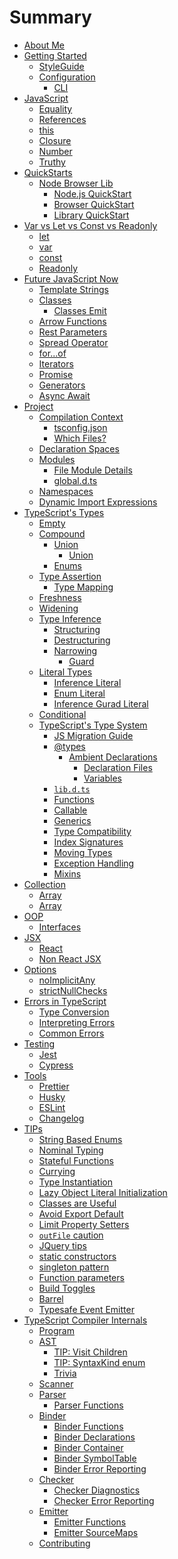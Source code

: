 # Summary

* [About Me](AboutMe.md) <!--completed-->
* [Getting Started](TypeScript.md) <!--completed-->
  * [StyleGuide](styleguide/styleguide.md)
  * [Configuration](configuration/configuration.md) <!--completed-->
    * [CLI](configuration/cli.md) <!--completed-->
* [JavaScript](javascript/recap.md)
  * [Equality](javascript/equality_condition.md) <!--completed-->
  * [References](javascript/references.md) <!--completed-->
  * [this](javascript/this.md) <!--completed-->
  * [Closure](javascript/closure.md) <!--completed-->
  * [Number](javascript/number.md) <!--completed-->
  * [Truthy](javascript/truthy.md) <!--completed-->
* [QuickStarts](quick/quick.md)  <!--completed-->
  * [Node Browser Lib](quick/quick.md)  <!--completed-->
    * [Node.js QuickStart](quick/nodejs.md)  <!--completed-->
    * [Browser QuickStart](quick/browser.md)  <!--completed-->
    * [Library QuickStart](quick/library.md)  <!--completed-->  
* [Var vs Let vs Const vs Readonly](defination/defination.md) <!--completed-->
  * [let](defination/let.md) <!--completed-->
  * [var](defination/var.md) <!--completed-->
  * [const](defination/const.md)   <!--completed-->
  * [Readonly](types/readonly.md)   <!--completed-->
* [Future JavaScript Now](future-javascript.md) 
  * [Template Strings](types/string/template-strings.md)  <!--completed-->  
  * [Classes](classes.md)
    * [Classes Emit](classes-emit.md)
  * [Arrow Functions](arrow-functions.md)
  * [Rest Parameters](rest-parameters.md)
  * [Spread Operator](spread-operator.md)
  * [for...of](for...of.md)
  * [Iterators](iterators.md)
  * [Promise](promise.md)
  * [Generators](generators.md)
  * [Async Await](async-await.md)
* [Project](project/project.md)
  * [Compilation Context](project/compilation-context.md)
    * [tsconfig.json](project/tsconfig.md) <!--completed--> 
    * [Which Files?](project/files.md)
  * [Declaration Spaces](project/declarationspaces.md)
  * [Modules](project/modules.md)
    * [File Module Details](project/external-modules.md)
    * [global.d.ts](project/globals.md)
  * [Namespaces](project/namespaces.md)
  * [Dynamic Import Expressions](project/dynamic-import-expressions.md)
* [TypeScript's Types](types/types.md) <!--completed-->
  * [Empty](types/empty.md) <!--completed-->
  * [Compound](types/compound/compound.md)  <!--completed-->
    * [Union](types/compound/union/union.md) <!--completed-->
      * [Union](types/compound/union/discriminated-unions.md) <!--completed-->
    * [Enums](types/compound/enum/enum.md)  <!--completed-->
  * [Type Assertion](types/type-assertion.md)<!--completed-->
    * [Type Mapping](types/mapping.md)  <!--completed-->  
  * [Freshness](types/freshness.md)  <!--completed-->  
  * [Widening](types/widening.md)  <!--completed-->  
  * [Type Inference](types/type-inference.md)
    * [Structuring](types/structural.md) <!--completed-->
    * [Destructuring](types/destructuring.md) <!--completed-->
    * [Narrowing](types/narrowing/narrowing.md)   <!--completed-->    
      * [Guard](types/narrowing/guard.md)   <!--completed-->    
  * [Literal Types](types/literal/literal-types.md)<!--completed-->
    * [Inference Literal](types/inference-literal-types.md)   <!--completed-->
    * [Enum Literal](types/enum-literal-type.md)   <!--completed-->    
    * [Inference Gurad Literal](types/inference-literal-gurad-type.md)   <!--completed-->
  * [Conditional](types/conditional/conditional.md) <!--completed-->    
  * [TypeScript's Type System](types/type-system.md)
    * [JS Migration Guide](types/migrating.md)
    * [@types](types/module/@types.md) <!--completed--> 
      * [Ambient Declarations](types/module/ambient/intro.md)<!--completed-->
        * [Declaration Files](types/module/ambient/d.ts.md)<!--completed-->
        * [Variables](types/module/ambient/variables.md)    <!--completed-->
    * [`lib.d.ts`](types/lib.d.ts.md)
    * [Functions](types/functions.md)
    * [Callable](types/callable.md)    
    * [Generics](types/generics.md)    
    * [Type Compatibility](types/type-compatibility.md)  
    * [Index Signatures](types/system/index-signatures.md)
    * [Moving Types](types/moving-types.md)
    * [Exception Handling](types/exceptions.md)
    * [Mixins](types/mixins.md)
* [Collection](collection/collection.md)
  * [Array](collection/array.md)    
  * [Array](collection/map.md)        
* [OOP](oop/oop.md)  
  * [Interfaces](oop/interfaces.md)  
* [JSX](jsx/tsx.md)
  * [React](jsx/react.md)
  * [Non React JSX](jsx/others.md)
* [Options](options/intro.md)
  * [noImplicitAny](options/noImplicitAny.md)
  * [strictNullChecks](options/strictNullChecks.md)
* [Errors in TypeScript](errors/main.md)
  * [Type Conversion](types/conversion.md)  <!--completed-->  
  * [Interpreting Errors](errors/interpreting-errors.md)  
  * [Common Errors](errors/common-errors.md)
* [Testing](testing/intro.md)
  * [Jest](testing/jest.md)
  * [Cypress](testing/cypress.md)
* [Tools](tools/intro.md)
  * [Prettier](tools/prettier.md)
  * [Husky](tools/husky.md)
  * [ESLint](tools/eslint.md)
  * [Changelog](tools/changelog.md)
* [TIPs](tips/main.md)
  * [String Based Enums](tips/stringEnums.md)
  * [Nominal Typing](tips/nominalTyping.md)
  * [Stateful Functions](tips/statefulFunctions.md)
  * [Currying](tips/currying.md)
  * [Type Instantiation](tips/typeInstantiation.md)
  * [Lazy Object Literal Initialization](tips/lazyObjectLiteralInitialization.md)
  * [Classes are Useful](tips/classesAreUseful.md)
  * [Avoid Export Default](tips/defaultIsBad.md)
  * [Limit Property Setters](tips/propertySetters.md)
  * [`outFile` caution](tips/outFile.md)
  * [JQuery tips](tips/jquery.md)
  * [static constructors](tips/staticConstructor.md)
  * [singleton pattern](tips/singleton.md)
  * [Function parameters](tips/functionParameters.md)
  * [Build Toggles](tips/build-toggles.md)
  * [Barrel](tips/barrel.md)  
  * [Typesafe Event Emitter](tips/typed-event.md)
* [TypeScript Compiler Internals](compiler/overview.md)
  * [Program](compiler/program.md)
  * [AST](compiler/ast.md)
    * [TIP: Visit Children](compiler/ast-tip-children.md)
    * [TIP: SyntaxKind enum](compiler/ast-tip-syntaxkind.md)
    * [Trivia](compiler/ast-trivia.md)
  * [Scanner](compiler/scanner.md)
  * [Parser](compiler/parser.md)
    * [Parser Functions](compiler/parser-functions.md)
  * [Binder](compiler/binder.md)
    * [Binder Functions](compiler/binder-functions.md)
    * [Binder Declarations](compiler/binder-declarations.md)
    * [Binder Container](compiler/binder-container.md)
    * [Binder SymbolTable](compiler/binder-symboltable.md)
    * [Binder Error Reporting](compiler/binder-diagnostics.md)
  * [Checker](compiler/checker.md)
    * [Checker Diagnostics](compiler/checker-global.md)
    * [Checker Error Reporting](compiler/checker-diagnostics.md)
  * [Emitter](compiler/emitter.md)
    * [Emitter Functions](compiler/emitter-functions.md)
    * [Emitter SourceMaps](compiler/emitter-sourcemaps.md)
  * [Contributing](compiler/contributing.md)
